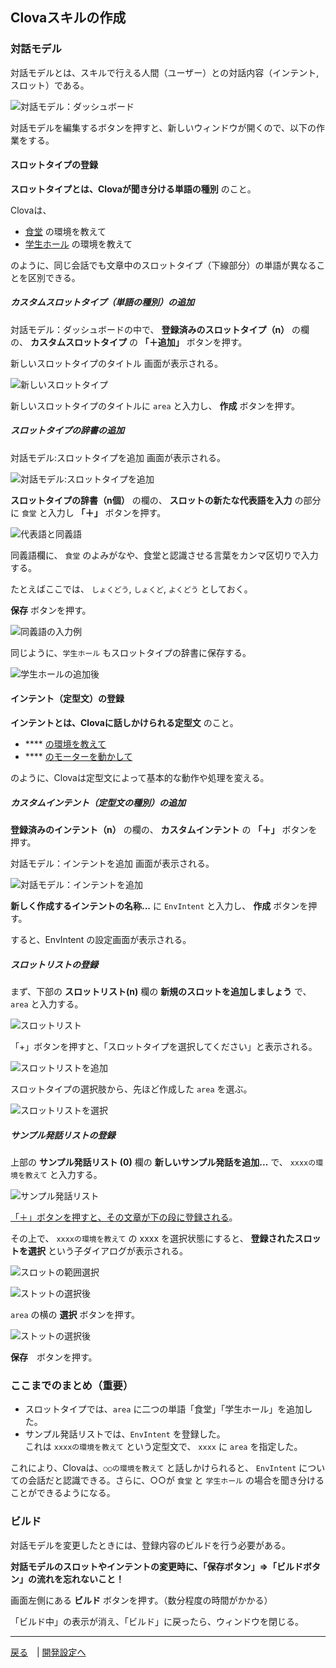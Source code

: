 ## Clovaスキルの作成

### 対話モデル

対話モデルとは、スキルで行える人間（ユーザー）との対話内容（インテント, スロット）である。

![対話モデル：ダッシュボード](./fig11.jpg)

対話モデルを編集するボタンを押すと、新しいウィンドウが開くので、以下の作業をする。

#### スロットタイプの登録

**スロットタイプとは、Clovaが聞き分ける単語の種別** のこと。

Clovaは、

- <u>食堂</u> の環境を教えて
- <u>学生ホール</u> の環境を教えて

のように、同じ会話でも文章中のスロットタイプ（下線部分）の単語が異なることを区別できる。

##### カスタムスロットタイプ（単語の種別）の追加

対話モデル：ダッシュボードの中で、 **登録済みのスロットタイプ（n）** の欄の、 **カスタムスロットタイプ** の **「＋追加」** ボタンを押す。

新しいスロットタイプのタイトル 画面が表示される。

![新しいスロットタイプ](./fig12.png)

新しいスロットタイプのタイトルに `area` と入力し、 **作成** ボタンを押す。

##### スロットタイプの辞書の追加

対話モデル:スロットタイプを追加 画面が表示される。

![対話モデル:スロットタイプを追加](./fig13.png)

**スロットタイプの辞書（n個）** の欄の、 **スロットの新たな代表語を入力** の部分に `食堂` と入力し **「＋」** ボタンを押す。

![代表語と同義語](./fig14.png)

同義語欄に、 `食堂` のよみがなや、食堂と認識させる言葉をカンマ区切りで入力する。

たとえばここでは、 `しょくどう`, `しょくど`, `よくどう` としておく。

**保存** ボタンを押す。

![同義語の入力例](./fig15.png)

同じように、`学生ホール` もスロットタイプの辞書に保存する。

![学生ホールの追加後](./fig16.png)


#### インテント（定型文）の登録

**インテントとは、Clovaに話しかけられる定型文** のこと。

- **** <u>の環境を教えて</u>
- **** <u>のモーターを動かして</u>

のように、Clovaは定型文によって基本的な動作や処理を変える。

##### カスタムインテント（定型文の種別）の追加

**登録済みのインテント（n）** の欄の、 **カスタムインテント** の **「＋」** ボタンを押す。

対話モデル：インテントを追加 画面が表示される。

![対話モデル：インテントを追加](./fig17.png)

**新しく作成するインテントの名称...** に `EnvIntent` と入力し、 **作成** ボタンを押す。

すると、EnvIntent の設定画面が表示される。

##### スロットリストの登録

まず、下部の **スロットリスト(n)** 欄の **新規のスロットを追加しましょう** で、 `area` と入力する。

![スロットリスト](./fig18.png)

「+」ボタンを押すと、「スロットタイプを選択してください」と表示される。

![スロットリストを追加](./fig19.png)

スロットタイプの選択肢から、先ほど作成した `area` を選ぶ。

![スロットリストを選択](./fig1a.png)

##### サンプル発話リストの登録

上部の **サンプル発話リスト (0)** 欄の **新しいサンプル発話を追加...** で、 `xxxxの環境を教えて` と入力する。

![サンプル発話リスト](./fig1b.png)

<u>「＋」ボタンを押すと、その文章が下の段に登録される</u>。

その上で、 `xxxxの環境を教えて` の xxxx を選択状態にすると、 **登録されたスロットを選択** という子ダイアログが表示される。 

![スロットの範囲選択](./fig1c.png)

![ストットの選択後](./fig1d.png)

`area` の横の **選択** ボタンを押す。

![ストットの選択後](./fig1e.png)

**保存**　ボタンを押す。

### ここまでのまとめ（重要）

- スロットタイプでは、`area` に二つの単語「食堂」「学生ホール」を追加した。
- サンプル発話リストでは、`EnvIntent` を登録した。<br>これは `xxxxの環境を教えて` という定型文で、 `xxxx` に `area` を指定した。

これにより、Clovaは、`○○の環境を教えて` と話しかけられると、 `EnvIntent` についての会話だと認識できる。さらに、○○が `食堂` と `学生ホール` の場合を聞き分けることができるようになる。

### ビルド

対話モデルを変更したときには、登録内容のビルドを行う必要がある。

**対話モデルのスロットやインテントの変更時に、「保存ボタン」⇒「ビルドボタン」の流れを忘れないこと！**

画面左側にある **ビルド** ボタンを押す。（数分程度の時間がかかる）

「ビルド中」の表示が消え、「ビルド」に戻ったら、ウィンドウを閉じる。

-----

[戻る](../../README.md)　| [開発設定へ](./04.md)